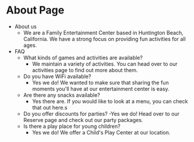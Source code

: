# About Page

- About us
	- We are a Family Entertainment Center based in Huntington Beach, California. We have a strong focus on providing fun activities for all ages. 
- FAQ
	- What kinds of games and activities are available?
		- We maintain a variety of activities. You can head over to our activities page to find out more about them.
	- Do you have WiFi available?
		- Yes we do! We wanted to make sure that sharing the fun moments you'll have at our entertainment center is easy.
	- Are there any snacks available?
		- Yes there are. If you would like to look at a menu, you can check that out here.s
	- Do you offer discounts for parties?
	  -Yes we do! Head over to our Reserve page and check out our party packages.
	- Is there a play place for young children?
	  - Yes we do! We offer a Child's Play Center at our location.